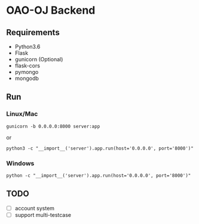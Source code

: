 # OAO-OJ Backend

## Requirements

- Python3.6
- Flask
- gunicorn (Optional)
- flask-cors
- pymongo
- mongodb

## Run

### Linux/Mac

`gunicorn -b 0.0.0.0:8000 server:app`

or

`python3 -c "__import__('server').app.run(host='0.0.0.0', port='8000')"`

### Windows

`python -c "__import__('server').app.run(host='0.0.0.0', port='8000')"`

## TODO

- [ ] account system
- [ ] support multi-testcase